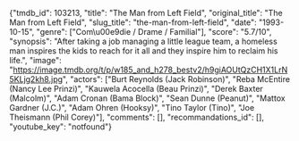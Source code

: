 {"tmdb_id": 103213, "title": "The Man from Left Field", "original_title": "The Man from Left Field", "slug_title": "the-man-from-left-field", "date": "1993-10-15", "genre": ["Com\u00e9die / Drame / Familial"], "score": "5.7/10", "synopsis": "After taking a job managing a little league team, a homeless man inspires the kids to reach for it all and they inspire him to reclaim his life.", "image": "https://image.tmdb.org/t/p/w185_and_h278_bestv2/h9giAOUtQzCH1X1LrN5KLjg2kh8.jpg", "actors": ["Burt Reynolds (Jack Robinson)", "Reba McEntire (Nancy Lee Prinzi)", "Kauwela Acocella (Beau Prinzi)", "Derek Baxter (Malcolm)", "Adam Cronan (Bama Block)", "Sean Dunne (Peanut)", "Mattox Gardner (J.C.)", "Adam Ohren (Hooksy)", "Tino Taylor (Tino)", "Joe Theismann (Phil Corey)"], "comments": [], "recommandations_id": [], "youtube_key": "notfound"}